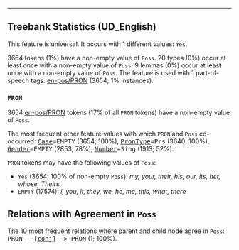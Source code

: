 

--------------------------------------------------------------------------------

## Treebank Statistics (UD_English)

This feature is universal.
It occurs with 1 different values: `Yes`.

3654 tokens (1%) have a non-empty value of `Poss`.
20 types (0%) occur at least once with a non-empty value of `Poss`.
9 lemmas (0%) occur at least once with a non-empty value of `Poss`.
The feature is used with 1 part-of-speech tags: [en-pos/PRON]() (3654; 1% instances).

### `PRON`

3654 [en-pos/PRON]() tokens (17% of all `PRON` tokens) have a non-empty value of `Poss`.

The most frequent other feature values with which `PRON` and `Poss` co-occurred: <tt><a href="Case.html">Case</a>=EMPTY</tt> (3654; 100%), <tt><a href="PronType.html">PronType</a>=Prs</tt> (3640; 100%), <tt><a href="Gender.html">Gender</a>=EMPTY</tt> (2853; 78%), <tt><a href="Number.html">Number</a>=Sing</tt> (1913; 52%).

`PRON` tokens may have the following values of `Poss`:

* `Yes` (3654; 100% of non-empty `Poss`): <em>my, your, their, his, our, its, her, whose, Theirs</em>
* `EMPTY` (17574): <em>i, you, it, they, we, he, me, this, what, there</em>

## Relations with Agreement in `Poss`

The 10 most frequent relations where parent and child node agree in `Poss`:
<tt>PRON --[<a href="../dep/conj.html">conj</a>]--> PRON</tt> (1; 100%).


